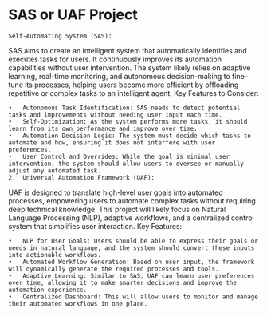 # SAS or UAF Project

	Self-Automating System (SAS):
SAS aims to create an intelligent system that automatically identifies and executes tasks for users. It continuously improves its automation capabilities without user intervention. The system likely relies on adaptive learning, real-time monitoring, and autonomous decision-making to fine-tune its processes, helping users become more efficient by offloading repetitive or complex tasks to an intelligent agent.
Key Features to Consider:

	•	Autonomous Task Identification: SAS needs to detect potential tasks and improvements without needing user input each time.
	•	Self-Optimization: As the system performs more tasks, it should learn from its own performance and improve over time.
	•	Automation Decision Logic: The system must decide which tasks to automate and how, ensuring it does not interfere with user preferences.
	•	User Control and Overrides: While the goal is minimal user intervention, the system should allow users to oversee or manually adjust any automated task.
	2.	Universal Automation Framework (UAF):
UAF is designed to translate high-level user goals into automated processes, empowering users to automate complex tasks without requiring deep technical knowledge. This project will likely focus on Natural Language Processing (NLP), adaptive workflows, and a centralized control system that simplifies user interaction.
Key Features:

	•	NLP for User Goals: Users should be able to express their goals or needs in natural language, and the system should convert these inputs into actionable workflows.
	•	Automated Workflow Generation: Based on user input, the framework will dynamically generate the required processes and tools.
	•	Adaptive Learning: Similar to SAS, UAF can learn user preferences over time, allowing it to make smarter decisions and improve the automation experience.
	•	Centralized Dashboard: This will allow users to monitor and manage their automated workflows in one place.
